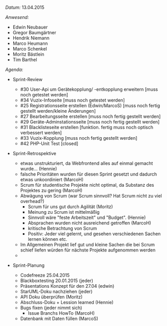 _Datum:_ 
13.04.2015

_Anwesend:_
- Edwin Neubauer
- Gregor Baumgärtner
- Hendrik Niemann
- Marco Heumann
- Marco Schenkel
- Moritz Bästlein
- Tim Barthel

_Agenda:_
- Sprint-Review
	- #30 User-Api um Gerätekopplung/ -entkopplung erweitern [muss noch getestet werden]
	- #34 Vuzix-Infoseite [muss noch getestet werden]
	- #25 Registrationsseite erstellen (Edwin/MarcoS) [muss noch fertig gestellt werden/kleine Änderungen]
	- #27 Bearbeitungsseite erstellen [muss noch fertig gestellt werden]
	- #29 Geräte-Adminstationsseite [muss noch fertig gestellt werden]
	- #31 Blacklisteseite erstellen [funktion. fertig muss noch optisch verbessert werden]
	- #33 Vuzix-Kopplung [muss noch fertig gestellt werden]
	- #42 PHP-Unit Test [closed]
	
- Sprint-Retrospektive
	- etwas unstrukturiert, da Webfrontend alles auf einmal gemacht wurde... (Hennie)
	- falsche Prioritäten wurden für diesen Sprint gesetzt und dadurch etwas unkoordiniert (MarcoH)
	- Scrum für studentische Projekte nicht optimal, da Substanz des Projektes zu gering (MarcoH)
	- Abwägung von Scrum (war Scrum sinnvoll? Hat Scrum nicht zu viel overhead?)
		- Scrum für uns gut durch Agilität (Moritz)
		- Meinung zu Scrum ist mittelmäßig 
		- Sinnvoll wäre "feste Arbeitszeit" und "Budget". (Hennie)
		- Absprachen wurden nicht ausreichend getroffen (MarcoH)
		- kritische Betrachtung von Scrum
		- Positiv: Jeder viel gelernt, und gesehen verschiedenen Sachen lernen können etc. 
	- Im Allgemeinen Projekt lief gut und kleine Sachen die bei Scrum schief liefen würden für nächste Projekte aufgenommen werden
	- 
	
- Sprint-Planung
	- Codefreeze 25.04.2015 
	- Blackboxtesting 20.01.2015 (jeder)
	- Präsentations Konzept für den 27.04 (edwin)
	- StarUML-Doku nachziehen (jeder)
	- API Doku überprüfen (Moritz)
	- Abschluss-Doku + Lession learned (Hennie)
	- Bugs fixen (jeder nimmt sich)
		- Issue Branchs HowTo (MarcoH)
	- Datenbank mit Daten füllen (MarcoS)